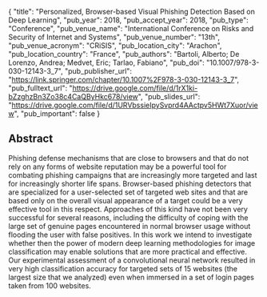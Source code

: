 {
  "title": "Personalized, Browser-based Visual Phishing Detection Based on Deep Learning",
  "pub_year": 2018,
  "pub_accept_year": 2018,
  "pub_type": "Conference",
  "pub_venue_name": "International Conference on Risks and Security of Internet and Systems",
  "pub_venue_number": "13th",
  "pub_venue_acronym": "CRiSIS",
  "pub_location_city": "Arachon",
  "pub_location_country": "France",
  "pub_authors": "Bartoli, Alberto; De Lorenzo, Andrea; Medvet, Eric; Tarlao, Fabiano",
  "pub_doi": "10.1007/978-3-030-12143-3_7",
  "pub_publisher_url": "https://link.springer.com/chapter/10.1007%2F978-3-030-12143-3_7",
  "pub_fulltext_url": "https://drive.google.com/file/d/1rX1ki-bZzghzBn3Zo38c4CaQByHkc678/view",
  "pub_slides_url": "https://drive.google.com/file/d/1URVbssieIpySvprd4AActpv5HWt7Xuor/view",
  "pub_important": false
}

## Abstract
Phishing defense mechanisms that are close to browsers and that do not rely on any forms of website reputation may be a powerful tool for combating phishing campaigns that are increasingly more targeted and last for increasingly shorter life spans. Browser-based phishing detectors that are specialized for a user-selected set of targeted web sites and that are based only on the overall visual appearance of a target could be a very effective tool in this respect. Approaches of this kind have not been very successful for several reasons, including the difficulty of coping with the large set of genuine pages encountered in normal browser usage without flooding the user with false positives. In this work we intend to investigate whether then the power of modern deep learning methodologies for image classification may enable solutions that are more practical and effective. Our experimental assessment of a convolutional neural network resulted in very high classification accuracy for targeted sets of 15 websites (the largest size that we analyzed) even when immersed in a set of login pages taken from 100 websites.
